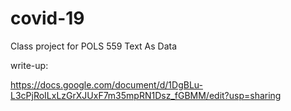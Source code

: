 # covid-19
Class project for POLS 559 Text As Data

write-up:

https://docs.google.com/document/d/1DgBLu-L3cPjRoILxLzGrXJUxF7m35mpRN1Dsz_fGBMM/edit?usp=sharing
